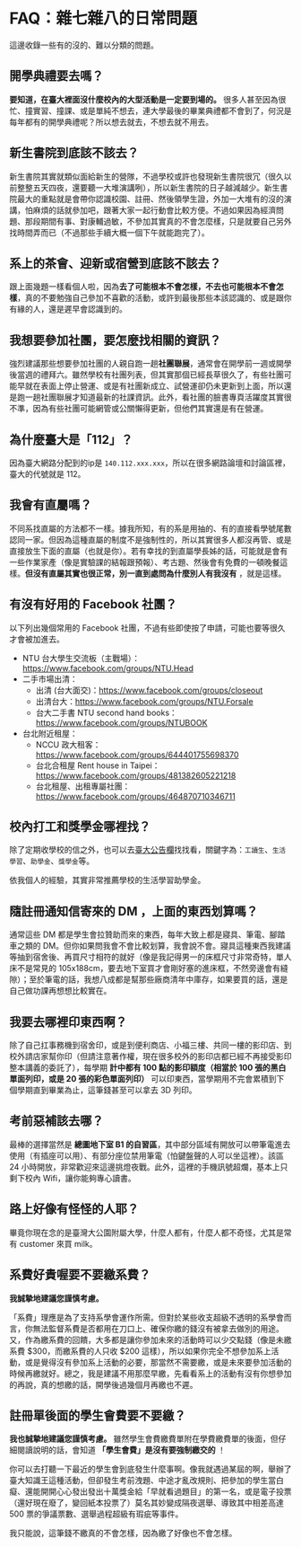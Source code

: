 
# FAQ：雜七雜八的日常問題

這邊收錄一些有的沒的、難以分類的問題。

## 開學典禮要去嗎？

**要知道，在臺大裡面沒什麼校內的大型活動是一定要到場的。** 很多人甚至因為很忙、撞實習、撞課、或是單純不想去，連大學最後的畢業典禮都不會到了，何況是每年都有的開學典禮呢？所以想去就去，不想去就不用去。

## 新生書院到底該不該去？

新生書院其實就類似面給新生的營隊，不過學校或許也發現新生書院很冗（很久以前整整五天四夜，還要聽一大堆演講咧），所以新生書院的日子越減越少。新生書院最大的重點就是會帶你認識校園、註冊、然後領學生證，外加一大堆有的沒的演講，怕麻煩的話就參加吧，跟著大家一起行動會比較方便。不過如果因為經濟問題、那段期間有事、對康輔過敏，不參加其實真的不會怎麼樣，只是就要自己另外找時間弄而已（不過那些手續大概一個下午就能跑完了）。

## 系上的茶會、迎新或宿營到底該不該去？

跟上面幾題一樣看個人啦，因為**去了可能根本不會怎樣，不去也可能根本不會怎樣**，真的不要勉強自己參加不喜歡的活動，或許到最後那些本該認識的、或是跟你有緣的人，還是遲早會認識到的。

## 我想要參加社團，要怎麼找相關的資訊？

強烈建議那些想要參加社團的人親自跑一趟**社團聯展**，通常會在開學前一週或開學後當週的禮拜六。雖然學校有社團列表，但其實那個已經長草很久了，有些社團可能早就在表面上停止營運、或是有社團新成立、試營運卻仍未更新到上面，所以還是跑一趟社團聯展才知道最新的社課資訊。此外，看社團的臉書專頁活躍度其實很不準，因為有些社團可能網管或公關懶得更新，但他們其實還是有在營運。

## 為什麼臺大是「112」？

因為臺大網路分配到的ip是 `140.112.xxx.xxx`，所以在很多網路論壇和討論區裡，臺大的代號就是 112。

## 我會有直屬嗎？

不同系找直屬的方法都不一樣。據我所知，有的系是用抽的、有的直接看學號尾數認同一家。但因為這種直屬的制度不是強制性的，所以其實很多人都沒再管、或是直接放生下面的直屬（也就是你）。若有幸找的到直屬學長姊的話，可能就是會有一些作業家產（像是實驗課的結報跟預報）、考古題、然後會有免費的一頓晚餐這樣。**但沒有直屬其實也很正常，別一直到處問為什麼別人有我沒有** ，就是這樣。

## 有沒有好用的 Facebook 社團？

以下列出幾個常用的 Facebook 社團，不過有些即使按了申請，可能也要等很久才會被加進去。

- NTU 台大學生交流板（主戰場）：https://www.facebook.com/groups/NTU.Head
- 二手市場出清：
  - 出清 (台大面交)：https://www.facebook.com/groups/closeout
  - 出清台大：https://www.facebook.com/groups/NTU.Forsale
  - 台大二手書 NTU second hand books：https://www.facebook.com/groups/NTUBOOK
- 台北附近租屋：
  - NCCU 政大租客：https://www.facebook.com/groups/644401755698370
  - 台北合租屋 Rent house in Taipei：https://www.facebook.com/groups/481382605221218
  - 台北租屋、出租專屬社團：https://www.facebook.com/groups/464870710346711

## 校內打工和獎學金哪裡找？

除了定期收學校的信之外，也可以去[臺大公告欄](https://ann.cc.ntu.edu.tw/)找找看，關鍵字為：`工讀生`、`生活學習`、`助學金`、`獎學金`等。

依我個人的經驗，其實非常推薦學校的生活學習助學金。

## 隨註冊通知信寄來的 DM ，上面的東西划算嗎？

通常這些 DM 都是學生會拉贊助而來的東西，每年大致上都是寢具、筆電、腳踏車之類的 DM。但你如果問我會不會比較划算，我會說不會。寢具這種東西我建議等抽到宿舍後、再買尺寸相符的就好（像是我記得男一的床框尺寸非常奇特，單人床不是常見的 105x188cm，要去地下室買才會剛好塞的進床框，不然旁邊會有縫隙）；至於筆電的話，我想八成都是幫那些廠商清年中庫存，如果要買的話，還是自己做功課再想想比較實在。

## 我要去哪裡印東西啊？

除了自己扛事務機到宿舍印，或是到便利商店、小福三樓、共同一樓的影印店、到校外請店家幫你印（但請注意著作權，現在很多校外的影印店都已經不再接受影印整本講義的委託了），每學期 **計中都有 100 點的影印額度（相當於 100 張的黑白單面列印，或是 20 張的彩色單面列印）** 可以印東西，當學期用不完會累積到下個學期直到畢業為止，這筆錢甚至可以拿去 3D 列印。

## 考前惡補該去哪？

最棒的選擇當然是 **總圖地下室 B1 的自習區**，其中部分區域有開放可以帶筆電進去使用（有插座可以用）、有部分座位禁用筆電（怕鍵盤聲的人可以坐這裡）。該區 24 小時開放，非常歡迎來這邊挑燈夜戰。此外，這裡的手機訊號超爛，基本上只剩下校內 Wifi，讓你能夠專心讀書。

## 路上好像有怪怪的人耶？

畢竟你現在念的是臺灣大公園附屬大學，什麼人都有，什麼人都不奇怪，尤其是常有 customer 來買 milk。

## 系費好貴喔要不要繳系費？

**我誠摯地建議您謹慎考慮。**

「系費」理應是為了支持系學會運作所需。但對於某些收支超級不透明的系學會而言，你無法監督系費是否都用在刀口上、確保你繳的錢沒有被拿去做別的用途。又，作為繳系費的回饋，大多都是讓你參加未來的活動時可以少交點錢（像是未繳系費 $300，而繳系費的人只收 $200 這樣），所以如果你完全不想參加系上活動，或是覺得沒有參加系上活動的必要，那當然不需要繳，或是未來要參加活動的時候再繳就好。總之，我是建議不用那麼早繳，先看看系上的活動有沒有你想參加的再說，真的想繳的話，開學後過幾個月再繳也不遲。

## 註冊單後面的學生會費要不要繳？

**我也誠摯地建議您謹慎考慮。** 雖然學生會費繳費單附在學費繳費單的後面，但仔細閱讀說明的話，會知道 **「學生會費」是沒有要強制繳交的** ！

你可以去打聽一下最近的學生會到底發生什麼事啊。像我就遇過某屆的啊，舉辦了臺大知識王這種活動，但卻發生考前洩題、中途才亂改規則、把參加的學生當白癡、還能開開心心發出發出十萬獎金給「早就看過題目」的第一名，或是電子投票（還好現在廢了，變回紙本投票了）莫名其妙變成隔夜選舉、導致其中相差高達 500 票的爭議票數、選舉過程超級有瑕疵等事件。

我只能說，這筆錢不繳真的不會怎樣，因為繳了好像也不會怎樣。

